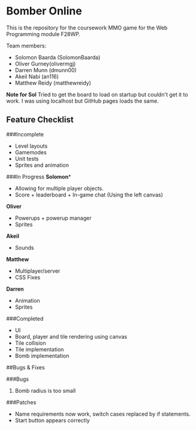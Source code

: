 # Bomber Online

This is the repository for the coursework MMO game for the Web Programming module F28WP.

Team members:
- Solomon Baarda (SolomonBaarda)
- Oliver Gurney(olivermgj)
- Darren Munn (dmunn00)
- Akeil Nabi (an116)
- Matthew Reidy (matthewreidy)

**Note for Sol**
Tried to get the board to load on startup but couldn't get it to work.
I was using localhost but GitHub pages loads the same.

## Feature Checklist

###Incomplete
- Level layouts
- Gamemodes
- Unit tests
- Sprites and animation

###In Progress
**Solomon***
- Allowing for multiple player objects.
- Score + leaderboard + In-game chat (Using the left canvas)

**Oliver**
- Powerups + powerup manager
- Sprites

**Akeil**
- Sounds

**Matthew**
- Multiplayer/server
- CSS Fixes

**Darren**
- Animation
- Sprites

###Completed
- UI
- Board, player and tile rendering using canvas
- Tile collision
- Tile implementation
- Bomb implementation



##Bugs & Fixes

###Bugs

1. Bomb radius is too small

###Patches

- Name requirements now work, switch cases replaced by if statements.
- Start button appears correctly
